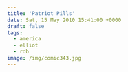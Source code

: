 ```yaml
---
title: 'Patriot Pills'
date: Sat, 15 May 2010 15:41:00 +0000
draft: false
tags:
  - america
  - elliot
  - rob
image: /img/comic343.jpg
---
```


